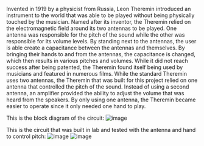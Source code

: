 Invented in 1919 by a physicist from Russia, Leon Theremin introduced an instrument to the world that was able to be played without being physically touched by the musician. Named after its inventor, the Theremin relied on the electromagnetic field around its two antennas to be played. One antenna was responsible for the pitch of the sound while the other was responsible for its volume levels. By standing next to the antennas, the user is able create a capacitance between the antennas and themselves. By bringing their hands to and from the antennas, the capacitance is changed, which then results in various pitches and volumes. While it did not reach success after being patented, the Theremin found itself being used by musicians and featured in numerous films.
While the standard Theremin uses two antennas, the Theremin that was built for this project relied on one antenna that controlled the pitch of the sound. Instead of using a second antenna, an amplifier provided the ability to adjust the volume that was heard from the speakers. By only using one antenna, the Theremin became easier to operate since it only needed one hand to play. 

This is the block diagram of the circuit:
![image](https://github.com/user-attachments/assets/010bf133-c2fc-44ab-92f5-d479a9c8de37)

This is the circuit that was built in lab and tested with the antenna and hand to control pitch: 
![image](https://github.com/user-attachments/assets/5c1636a5-96d9-4401-aa7c-88aeca099d24)
![image](https://github.com/user-attachments/assets/b3372e34-90da-4255-994f-15fade384046)


